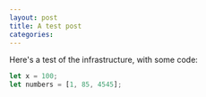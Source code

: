 ```yaml
---
layout: post
title: A test post
categories:
---
```


Here's a test of the infrastructure, with some code:

``` javascript
let x = 100;
let numbers = [1, 85, 4545];
```
